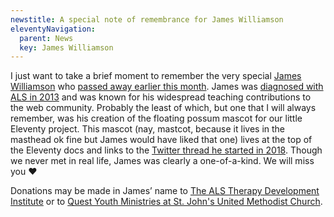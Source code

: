 ```yaml
---
newstitle: A special note of remembrance for James Williamson
eleventyNavigation:
  parent: News
  key: James Williamson
---
```

I just want to take a brief moment to remember the very special [James Williamson](https://twitter.com/jameswillweb/) who [passed away earlier this month](https://twitter.com/justinseeley/status/1201964060658585600). James was [diagnosed with ALS in 2013](http://simpleprimate.com/blog/long-goodbye) and was known for his widespread teaching contributions to the web community. Probably the least of which, but one that I will always remember, was his creation of the floating possum mascot for our little Eleventy project. This mascot (nay, mastcot, because it lives in the masthead ok fine but James would have liked that one) lives at the top of the Eleventy docs and links to the [Twitter thread he started in 2018](https://twitter.com/jameswillweb/status/999052022497316865). Though we never met in real life, James was clearly a one-of-a-kind. We will miss you ❤️

Donations may be made in James’ name to [The ALS Therapy Development Institute](https://www.als.net/) or to [Quest Youth Ministries at St. John's United Methodist Church](http://stjohnsrh.org/).
